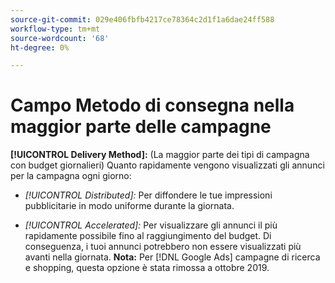 ```yaml
---
source-git-commit: 029e406fbfb4217ce78364c2d1f1a6dae24ff588
workflow-type: tm+mt
source-wordcount: '68'
ht-degree: 0%

---
```

# Campo Metodo di consegna nella maggior parte delle campagne

**[!UICONTROL Delivery Method]:** (La maggior parte dei tipi di campagna con budget giornalieri) Quanto rapidamente vengono visualizzati gli annunci per la campagna ogni giorno:

* *[!UICONTROL Distributed]:* Per diffondere le tue impressioni pubblicitarie in modo uniforme durante la giornata.

* *[!UICONTROL Accelerated]:* Per visualizzare gli annunci il più rapidamente possibile fino al raggiungimento del budget. Di conseguenza, i tuoi annunci potrebbero non essere visualizzati più avanti nella giornata. **Nota:** Per [!DNL Google Ads] campagne di ricerca e shopping, questa opzione è stata rimossa a ottobre 2019.
